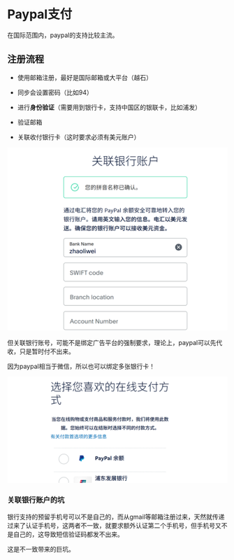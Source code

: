 # Paypal支付



在国际范围内，paypal的支持比较主流。

## 注册流程

* 使用邮箱注册，最好是国际邮箱或大平台（越石）
* 同步会设置密码（比如94）
* 进行**身份验证**（需要用到银行卡，支持中国区的银联卡，比如浦发）

* 验证邮箱
* 关联收付银行卡（这时要求必须有美元账户）

![image-20250504201325008](./assets/image-20250504201325008.png)



但关联银行账号，可能不是绑定广告平台的强制要求，理论上，paypal可以先代收，只是暂时付不出来。

因为paypal相当于微信，所以也可以绑定多张银行卡！

![image-20250504212824330](./assets/image-20250504212824330.png)

### 关联银行账户的坑

银行支持的预留手机号可以不是自己的，而从gmail等邮箱注册过来，天然就传递过来了认证手机号，这两者不一致，就要求额外认证第二个手机号，但手机号又不是自己的，这导致短信验证码都发不出来。

这是不一致带来的巨坑。